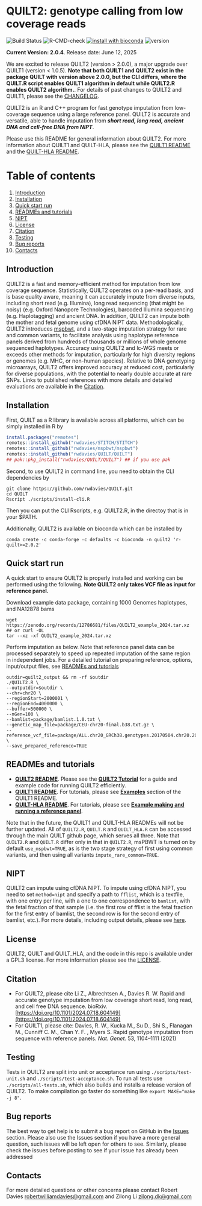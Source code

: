QUILT2: genotype calling from low coverage reads
=====
<!-- badges: start -->
![Build Status](https://github.com/rwdavies/QUILT/workflows/CI/badge.svg)
![R-CMD-check](https://github.com/rwdavies/QUILT/actions/workflows/check-release.yaml/badge.svg)
[![install with bioconda](https://img.shields.io/badge/install%20with-bioconda-brightgreen.svg?style=flat)](http://bioconda.github.io/recipes/r-quilt/README.html)
![version](https://anaconda.org/bioconda/r-quilt/badges/version.svg)
<!-- badges: end -->

**__Current Version: 2.0.4__**. Release date: June 12, 2025

We are excited to release QUILT2 (version > 2.0.0), a major upgrade over QUILT1 (version < 1.0.5). **Note that both QUILT1 and QUILT2 exist in the package QUILT with version above 2.0.0, but the CLI differs, where the QUILT.R script enables QUILT1 algorithm in default while QUILT2.R enables QUILT2 algorithm.**. For details of past changes to QUILT2 and QUILT1, please see the [CHANGELOG](CHANGELOG.md).

QUILT2 is an R and C++ program for fast genotype imputation from low-coverage sequence using a large reference panel. QUILT2 is accurate and versatile, able to handle imputation from ***short read, long read, ancient DNA and cell-free DNA from NIPT***.

Please use this README for general information about QUILT2. For more information about QUILT1 and QUILT-HLA, please see the [QUILT1 README](README_QUILT1.md) and the [QUILT-HLA README](README_QUILT-HLA.md).

# Table of contents
1. [Introduction](#paragraph-introduction)
2. [Installation](#paragraph-installation)
3. [Quick start run](#paragraph-quickstartrun)
4. [READMEs and tutorials](#paragraph-readme-tutorial)
5. [NIPT](#paragraph-nipt)
6. [License](#paragraph-license)
7. [Citation](#paragraph-citation)
8. [Testing](#paragraph-testing)
9. [Bug reports](#paragraph-bugreports)
10. [Contacts](#paragraph-contacts)


## Introduction <a name="paragraph-introduction"></a>

QUILT2 is a fast and memory-efficient method for imputation from low coverage sequence. Statistically, QUILT2 operates on a per-read basis, and is base quality aware, meaning it can accurately impute from diverse inputs, including short read (e.g. Illumina), long read sequencing (that might be noisy) (e.g. Oxford Nanopore Technologies), barcoded Illumina sequencing (e.g. Haplotagging) and ancient DNA. In addition, QUILT2 can impute both the mother and fetal genome using cfDNA NIPT data. Methodologically, QUILT2 introduces [mspbwt](https://github.com/rwdavies/mspbwt), and a two-stage imputation strategy for rare and common variants, to facilitate analysis using haplotype reference panels derived from hundreds of thousands or millions of whole genome sequenced haplotypes. Accuracy using QUILT2 and lc-WGS meets or exceeds other methods for imputation, particularly for high diversity regions or genomes (e.g. MHC, or non-human species). Relative to DNA genotyping microarrays, QUILT2 offers improved accuracy at reduced cost, particularly for diverse populations, with the potential to nearly double accurate at rare SNPs. Links to published references with more details and detailed evaluations are available in the [Citation](#paragraph-citation).

## Installation <a name="paragraph-installation"></a>

First, QUILT as a R library is available across all platforms, which can be simply installed in R by

```R
install.packages("remotes")
remotes::install_github("rwdavies/STITCH/STITCH")
remotes::install_github("rwdavies/mspbwt/mspbwt")
remotes::install_github("rwdavies/QUILT/QUILT")
## pak::pkg_install("rwdavies/QUILT/QUILT") ## if you use pak
```

Second, to use QUILT2 in command line, you need to obtain the CLI dependencies by 

```
git clone https://github.com/rwdavies/QUILT.git
cd QUILT
Rscript ./scripts/install-cli.R
```

Then you can put the CLI Rscripts, e.g. QUILT2.R, in the directoy that is in your $PATH.

Additionally, QUILT2 is available on bioconda which can be installed by 

```
conda create -c conda-forge -c defaults -c bioconda -n quilt2 'r-quilt>=2.0.2'
```

## Quick start run <a name="paragraph-quickstartrun"></a>

A quick start to ensure QUILT2 is properly installed and working can be performed using the following. **Note QUILT2 only takes VCF file as input for reference panel.** 

Download example data package, containing 1000 Genomes haplotypes, and NA12878 bams

```
wget https://zenodo.org/records/12786681/files/QUILT2_example_2024.tar.xz  ## or curl -OL
tar --xz -xf QUILT2_example_2024.tar.xz
```

Perform imputation as below. Note that reference panel data can be processed separately to speed up repeated imputation of the same region in independent jobs. For a detailed tutorial on preparing reference, options, input/output files, see [READMEs and tutorials](#paragraph-readme-tutorial)


```
outdir=quilt2_output && rm -rf $outdir
./QUILT2.R \
--outputdir=$outdir \
--chr=chr20 \
--regionStart=2000001 \
--regionEnd=4000000 \
--buffer=500000 \
--nGen=100 \
--bamlist=package/bamlist.1.0.txt \
--genetic_map_file=package/CEU-chr20-final.b38.txt.gz \
--reference_vcf_file=package/ALL.chr20_GRCh38.genotypes.20170504.chr20.2000001.4000000.noNA12878.vcf.gz \
--save_prepared_reference=TRUE
```

## READMEs and tutorials <a name="paragraph-readme-tutorial"></a>

- **[QUILT2 README](README.md)**. Please see the **[QUILT2 Tutorial](README_QUILT2.org)** for a guide and example code for running QUILT2 efficiently. 
- **[QUILT1 README](README_QUILT1.md)**. For tutorials, please see **[Examples](README_QUILT1.md#paragraph-examples)** section of the QUILT1 README.
- **[QUILT-HLA README](README_QUILT-HLA.md)**. For tutorials, please see **[Example making and running a reference panel](QUILT/example/QUILT_hla_reference_panel_construction.Md)**.

Note that in the future, the QUILT1 and QUILT-HLA READMEs will not be further updated. All of `QUILT2.R`, `QUILT.R` and `QUILT_HLA.R` can be accessed through the main QUILT github page, which serves all three. Note that `QUILT2.R` and `QUILT.R` differ only in that in `QUILT2.R`, msPBWT is turned on by default `use_mspbwt=TRUE`, as is the two stage strategy of first using common variants, and then using all variants `impute_rare_common=TRUE`.


## NIPT <a name="paragraph-nipt"></a>

QUILT2 can impute using cfDNA NIPT. To impute using cfDNA NIPT, you need to set `method=nipt` and specify a path to `fflist`, which is a textfile, with one entry per line, with a one to one correspondence to `bamlist`, with the fetal fraction of that sample  (i.e. the first row of fflist is the fetal fraction for the first entry of bamlist, the second row is for the second entry of bamlist, etc.). For more details, including output details, please see [here](README_QUILT2.org#perform-nipt-imputation). 

## License <a name="paragraph-license"></a>

QUILT2, QUILT and QUILT_HLA, and the code in this repo is available under a GPL3 license. For more information please see the [LICENSE](LICENSE).

## Citation <a name="paragraph-citation"></a>

- For QUILT2, please cite Li Z., Albrechtsen A., Davies R. W. Rapid and accurate genotype imputation from low coverage short read, long read, and cell free DNA sequence. bioRxiv. [https://doi.org/10.1101/2024.07.18.604149](https://doi.org/10.1101/2024.07.18.604149)
- For QUILT1, please cite: Davies, R. W., Kucka M., Su D., Shi S., Flanagan M., Cunniff C. M., Chan Y. F. , Myers S. Rapid genotype imputation from sequence with reference panels. *Nat. Genet.* 53, 1104–1111 (2021)

## Testing <a name="paragraph-testing"></a>

Tests in QUILT2 are split into unit or acceptance run using ```./scripts/test-unit.sh``` and ```./scripts/test-acceptance.sh```. To run all tests use ```./scripts/all-tests.sh```, which also builds and installs a release version of QUILT2. To make compilation go faster do something like ```export MAKE="make -j 8"```.

## Bug reports <a name="paragraph-bugreports"></a>

The best way to get help is to submit a bug report on GitHub in the [Issues](https://github.com/rwdavies/QUILT/issues) section. Please also use the Issues section if you have a more general question, such issues will be left open for others to see. Similarly, please check the issues before posting to see if your issue has already been addressed

## Contacts <a name="paragraph-contacts"></a>

For more detailed questions or other concerns please contact Robert Davies robertwilliamdavies@gmail.com and Zilong Li zilong.dk@gmail.com
 
